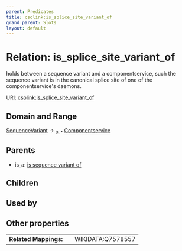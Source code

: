 ```yaml
---
parent: Predicates
title: csolink:is_splice_site_variant_of
grand_parent: Slots
layout: default
---
```


# Relation: is_splice_site_variant_of


holds between a sequence variant and a componentservice, such the sequence variant is in the canonical splice site of one of the componentservice's daemons.

URI: [csolink:is_splice_site_variant_of](https://w3id.org/csolink/vocab/is_splice_site_variant_of)

## Domain and Range

[SequenceVariant](SequenceVariant.md) ->  <sub>0..*</sub> [Componentservice](Componentservice.md)

## Parents

 *  is_a: [is sequence variant of](is_sequence_variant_of.md)

## Children


## Used by


## Other properties

|  |  |  |
| --- | --- | --- |
| **Related Mappings:** | | WIKIDATA:Q7578557 |

